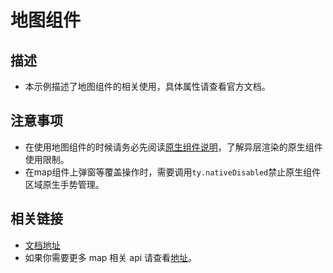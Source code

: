 # 地图组件

## 描述

- 本示例描述了地图组件的相关使用，具体属性请查看官方文档。

## 注意事项

- 在使用地图组件的时候请务必先阅读[原生组件说明](https://developer.tuya.com/cn/miniapp/component/native-component/native-component)，了解异层渲染的原生组件使用限制。
- 在map组件上弹窗等覆盖操作时，需要调用`ty.nativeDisabled`禁止原生组件区域原生手势管理。

## 相关链接

- [文档地址](https://developer.tuya.com/cn/miniapp/component/map/map)
- 如果你需要更多 map 相关 api 请查看[地址](https://developer.tuya.com/cn/miniapp/api/location/getLocation)。
